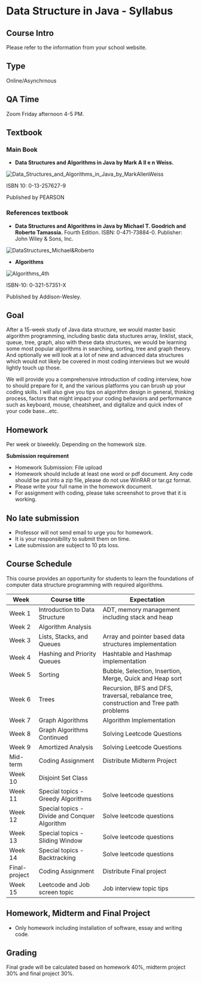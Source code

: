 # Data Structure in Java - Syllabus

## Course Intro

Please refer to the information from your school website.

## Type

Online/Asynchrnous

## QA Time

Zoom Friday afternoon 4-5 PM.

## Textbook

### Main Book

* **Data Structures and Algorithms in Java by Mark A ll e n Weiss.**

![Data_Structures_and_Algorithms_in_Java_by_MarkAllenWeiss](../../../images/data_structures_java/Data_Structures_and_Algorithms_in_Java_by_MarkAllenWeiss.png)

ISBN 10: 0-13-257627-9

Published by PEARSON

### References textbook

* **Data Structures and Algorithms in Java by Michael T. Goodrich and Roberto Tamassia.** Fourth Edition. ISBN: 0-471-73884-0. Publisher: John Wiley & Sons, Inc.

![DataStructures_Michael&Roberto](../../../images/data_structures_java/DataStructures_Michael&Roberto.png)

* **Algorithms**

![Algorithms_4th](../../../images/data_structures_java/Algorithms_4th.png)

ISBN-10: 0-321-57351-X

Published by Addison-Wesley.

## Goal

After a 15-week study of Java data structure, we would master basic algorithm programming, including bastic data stuctures array, linklist, stack, queue, tree, graph, also with these data structures, we would be learning some most popular algorithms in searching, sorting, tree and graph theory. And optionally we will look at a lot of new and advanced data structures which would not likely be covered in most coding interviews but we would lightly touch up those.

We will provide you a comprehensive introduction of coding interview, how to should prepare for it, and the various platforms you can brush up your coding skills. I will also give you tips on algorithm design in general, thinking process, factors that might impact your coding behaviors and performance such as keyboard, mouse, cheatsheet, and digitalize and quick index of your code base...etc.

## Homework

Per week or biweekly. Depending on the homework size.

**Submission requirement**

* Homework Submission: File upload
* Homework should include at least one word or pdf document. Any code should be put into a zip file, please do not use WinRAR or tar.gz format.
* Please write your full name in the homework document.
* For assignment with coding, please take screenshot to prove that it is working.

## No late submission

* Professor will not send email to urge you for homework.
* It is your responsibility to submit them on time.
* Late submission are subject to 10 pts loss.

## Course Schedule

This course provides an opportunity for students to learn the foundations of computer data structure programming with required algorithms.

| Week    | Course title                     | Expectation |
|---------|----------------------------------|--------------|
| Week 1  | Introduction to Data Structure   | ADT, memory management including stack and heap|
| Week 2  | Algorithm Analysis               |                                                |
| Week 3  | Lists, Stacks, and Queues        | Array and pointer based data structures implementation|
| Week 4  | Hashing and Priority Queues      | Hashtable and Hashmap implementation|
| Week 5  | Sorting                          | Bubble, Selection, Insertion, Merge, Quick and Heap sort |
| Week 6  | Trees                            | Recursion, BFS and DFS, traversal, rebalance tree, construction and Tree path problems|
| Week 7  | Graph Algorithms                 | Algorithm Implementation |
| Week 8  | Graph Algorithms Continued       | Solving Leetcode Questions  |
| Week 9  | Amortized Analysis               | Solving Leetcode Questions  |
| Mid-term| Coding Assignment                | Distribute Midterm Project  |
| Week 10 | Disjoint Set Class               |   |
| Week 11 | Special topics - Greedy Algorithms | Solve leetcode questions   |
| Week 12 | Special topics - Divide and Conquer Algorithm | Solve leetcode questions  |
| Week 13 | Special topics - Sliding Window |  Solve leetcode questions                   |
| Week 14 | Special topics - Backtracking |  Solve leetcode questions                   |
| Final-project | Coding Assignment | Distribute Final project |
| Week 15 | Leetcode and Job screen topic | Job interview topic tips|

## Homework, Midterm and Final Project

* Only homework including installation of software, essay and writing code.

## Grading

Final grade will be calculated based on homework 40%, midterm project 30% and final project 30%.